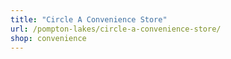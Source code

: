 ```yaml
---
title: "Circle A Convenience Store"
url: /pompton-lakes/circle-a-convenience-store/
shop: convenience
---
```

